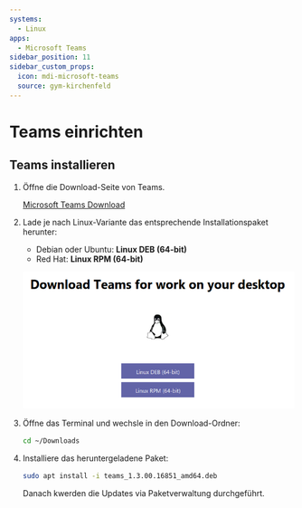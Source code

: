 ```yaml
---
systems:
  - Linux
apps:
  - Microsoft Teams
sidebar_position: 11
sidebar_custom_props:
  icon: mdi-microsoft-teams
  source: gym-kirchenfeld
---
```


# Teams einrichten



## Teams installieren

1. Öffne die Download-Seite von Teams.

    [Microsoft Teams Download](https://www.microsoft.com/de-ch/microsoft-365/microsoft-teams/download-app)

2. Lade je nach Linux-Variante das entsprechende Installationspaket herunter:

    - Debian oder Ubuntu: __Linux DEB (64-bit)__
    - Red Hat: __Linux RPM (64-bit)__

    ![](./teams-1.png)

3. Öffne das Terminal und wechsle in den Download-Ordner:

    ``` bash
    cd ~/Downloads
    ```

4. Installiere das heruntergeladene Paket:

    ``` bash
    sudo apt install -i teams_1.3.00.16851_amd64.deb
    ```

    Danach kwerden die Updates via Paketverwaltung durchgeführt.
